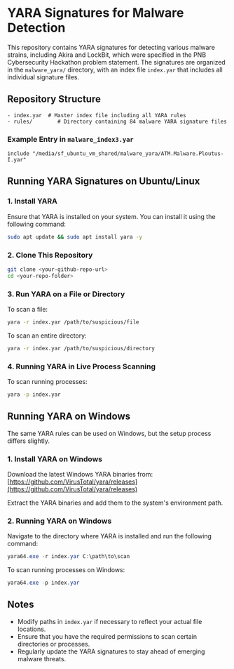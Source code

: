 # YARA Signatures for Malware Detection

This repository contains YARA signatures for detecting various malware strains, including Akira and LockBit, which were specified in the PNB Cybersecurity Hackathon problem statement. The signatures are organized in the `malware_yara/` directory, with an index file `index.yar` that includes all individual signature files.

## Repository Structure

```
- index.yar  # Master index file including all YARA rules
- rules/        # Directory containing 84 malware YARA signature files
```

### Example Entry in `malware_index3.yar`

```yara
include "/media/sf_ubuntu_vm_shared/malware_yara/ATM.Malware.Ploutus-I.yar"
```

## Running YARA Signatures on Ubuntu/Linux

### 1. Install YARA

Ensure that YARA is installed on your system. You can install it using the following command:

```sh
sudo apt update && sudo apt install yara -y
```

### 2. Clone This Repository

```sh
git clone <your-github-repo-url>
cd <your-repo-folder>
```

### 3. Run YARA on a File or Directory

To scan a file:

```sh
yara -r index.yar /path/to/suspicious/file
```

To scan an entire directory:

```sh
yara -r index.yar /path/to/suspicious/directory
```

### 4. Running YARA in Live Process Scanning

To scan running processes:

```sh
yara -p index.yar
```

## Running YARA on Windows

The same YARA rules can be used on Windows, but the setup process differs slightly.

### 1. Install YARA on Windows

Download the latest Windows YARA binaries from: [https://github.com/VirusTotal/yara/releases](https://github.com/VirusTotal/yara/releases)

Extract the YARA binaries and add them to the system's environment path.

### 2. Running YARA on Windows

Navigate to the directory where YARA is installed and run the following command:

```powershell
yara64.exe -r index.yar C:\path\to\scan
```

To scan running processes on Windows:

```powershell
yara64.exe -p index.yar
```

## Notes

- Modify paths in `index.yar` if necessary to reflect your actual file locations.
- Ensure that you have the required permissions to scan certain directories or processes.
- Regularly update the YARA signatures to stay ahead of emerging malware threats.


